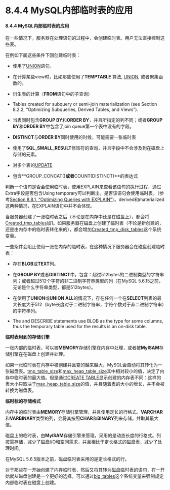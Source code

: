 # 8.4.4 MySQL内部临时表的应用

#### 8.4.4 MySQL内部临时表的应用

在一些情况下，服务器在处理语句的过程中，会创建临时表。用户无法直接控制这些表。

在例如下面这些条件下回创建临时表：

* 使用了[UNION](TODO)语句。

* 在计算某些view时，比如那些使用了**TEMPTABLE** 算法, [UNION](TODO), 或者聚集函数的。

* 衍生表的计算（**FROM**语句中的子查询）

* Tables created for subquery or semi-join materialization (see Section 8.2.2, “Optimizing Subqueries, Derived Tables, and Views”).

* 当表同时包含**GROUP BY**和**ORDER BY**，并且所指定的列不同；或者**GROUP BY**和**ORDER BY**中包含了join queue第一个表中没有的字段。

* **DISTINCT**与**ORDER BY**同时使用的时候，可能需要一张临时表

* 使用了**SQL_SMALL_RESULT**修饰符的查询，并且字段中不会涉及到在磁盘上存储的元素。

* 对多个表的[UPDATE](TODO)

* 包含**GROUP_CONCAT()**或者**COUNT(DISTINCT)**的表达式

判断一个语句是否会使用临时表，使用EXPLAIN来查看该语句的执行过程，通过Extra字段是否包含Using temporary可以判断出，是否该语句会使用临时表。（参考[Section 8.8.1, “Optimizing Queries with EXPLAIN”](TODO)）。derived和materialized这两种情况，在EXPLAIN语句中并不会体现。

当服务器创建了一张临时表之后（不论是在内存中还是在磁盘上），都会将[Created_tmp_tables](TODO)加1。如果服务器在磁盘上创建了临时表（不论是新创建的，还是由内存中的临时表转化来的），都会增加[Created_tmp_disk_tables](TODO)这个系统变量。

一些条件会阻止使用一张在内存的临时表，在这种情况下服务器会在磁盘创建临时表：

* 存在**BLOB**或**TEXT**列。

* 在**GROUP BY**或者**DISTINCT**中，包含：超过512bytes的二进制类型的字符串列；或者超过512个字符的非二进制字符串类型的列（在MySQL 5.6.15之前，无论是什么字符串类型，都是512bytes）。

* 在使用了**UNION**或**UNION ALL**的情况下，存在任何一个在**SELECT**列表的最大长度大于512（byte长度对于二进制字符串，字符个数对于非二进制字符串）的字符串列。

* The  and DESCRIBE statements use BLOB as the type for some columns, thus the temporary table used for the results is an on-disk table.

**临时表用到的存储引擎**

一张内部的临时表，可以被**MEMORY**存储引擎在内存中处理，或者被**MyISAM**存储引擎在在磁盘上创建并处理。

如果一张临时表在内存中被创建并且变的越来越大，MySQL会自动将其转化为一张磁盘表。[tmp_table_size](TODO)和[max_heap_table_size](TODO)其中相对较小的值，决定了内存中临时表的最大值。但是通过[CREATE TABLE](TODO)显示创建的内存表不同：这样的表大小只取决于[max_heap_table_size](TODO)的值，并且随着表的大小的增长，并不会被转换为磁盘表。

**临时标的存储格式**

内存中的临时表由**MEMORY**存储引擎管理，并且使用定长的行格式。**VARCHAR**和**VARBINARY**类型的列，会将其按照**CHAR**和**BINARY**列来存储，并取其最大值。

磁盘上的临时表，由**MyISAM**存储引擎来管理，采用的是动态长度的行格式。列按需存储，减少了磁盘I/O和空间需求，并且相比于定长格式的磁盘表，减少了处理时间。

在MySQL 5.6.5版本之前，磁盘临时表采用的是定长格式的行。

对于那些在一开始创建了内存临时表，然后又将其转为磁盘临时表的语句，在一开始就从磁盘创建是一个更好的选择。可以通过[big_tables](TODO)这个系统变量来强制规定内部临时表在磁盘上创建。